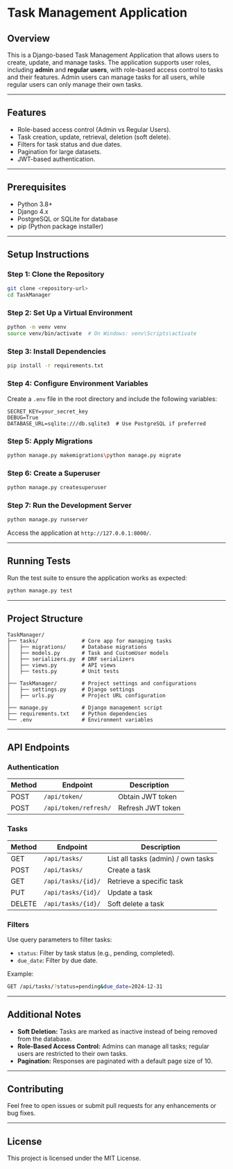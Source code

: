 # Task Management Application

## Overview
This is a Django-based Task Management Application that allows users to create, update, and manage tasks. The application supports user roles, including **admin** and **regular users**, with role-based access control to tasks and their features. Admin users can manage tasks for all users, while regular users can only manage their own tasks.

---

## Features
- Role-based access control (Admin vs Regular Users).
- Task creation, update, retrieval, deletion (soft delete).
- Filters for task status and due dates.
- Pagination for large datasets.
- JWT-based authentication.

---

## Prerequisites
- Python 3.8+
- Django 4.x
- PostgreSQL or SQLite for database
- pip (Python package installer)

---

## Setup Instructions

### Step 1: Clone the Repository
```bash
git clone <repository-url>
cd TaskManager
```

### Step 2: Set Up a Virtual Environment
```bash
python -m venv venv
source venv/bin/activate  # On Windows: venv\Scripts\activate
```

### Step 3: Install Dependencies
```bash
pip install -r requirements.txt
```

### Step 4: Configure Environment Variables
Create a `.env` file in the root directory and include the following variables:
```env
SECRET_KEY=your_secret_key
DEBUG=True
DATABASE_URL=sqlite:///db.sqlite3  # Use PostgreSQL if preferred
```

### Step 5: Apply Migrations
```bash
python manage.py makemigrations\python manage.py migrate
```

### Step 6: Create a Superuser
```bash
python manage.py createsuperuser
```

### Step 7: Run the Development Server
```bash
python manage.py runserver
```

Access the application at `http://127.0.0.1:8000/`.

---

## Running Tests

Run the test suite to ensure the application works as expected:
```bash
python manage.py test
```

---

## Project Structure
```
TaskManager/
├── tasks/              # Core app for managing tasks
│   ├── migrations/     # Database migrations
│   ├── models.py       # Task and CustomUser models
│   ├── serializers.py  # DRF serializers
│   ├── views.py        # API views
│   ├── tests.py        # Unit tests
│
├── TaskManager/        # Project settings and configurations
│   ├── settings.py     # Django settings
│   ├── urls.py         # Project URL configuration
│
├── manage.py           # Django management script
├── requirements.txt    # Python dependencies
└── .env                # Environment variables
```

---

## API Endpoints

### Authentication
| Method | Endpoint            | Description                  |
|--------|---------------------|------------------------------|
| POST   | `/api/token/`       | Obtain JWT token             |
| POST   | `/api/token/refresh/` | Refresh JWT token           |

### Tasks
| Method | Endpoint               | Description                       |
|--------|-------------------------|-----------------------------------|
| GET    | `/api/tasks/`          | List all tasks (admin) / own tasks |
| POST   | `/api/tasks/`          | Create a task                    |
| GET    | `/api/tasks/{id}/`     | Retrieve a specific task         |
| PUT    | `/api/tasks/{id}/`     | Update a task                    |
| DELETE | `/api/tasks/{id}/`     | Soft delete a task               |

### Filters
Use query parameters to filter tasks:
- `status`: Filter by task status (e.g., pending, completed).
- `due_date`: Filter by due date.

Example:
```bash
GET /api/tasks/?status=pending&due_date=2024-12-31
```

---

## Additional Notes
- **Soft Deletion:** Tasks are marked as inactive instead of being removed from the database.
- **Role-Based Access Control:** Admins can manage all tasks; regular users are restricted to their own tasks.
- **Pagination:** Responses are paginated with a default page size of 10.

---

## Contributing
Feel free to open issues or submit pull requests for any enhancements or bug fixes.

---

## License
This project is licensed under the MIT License.

